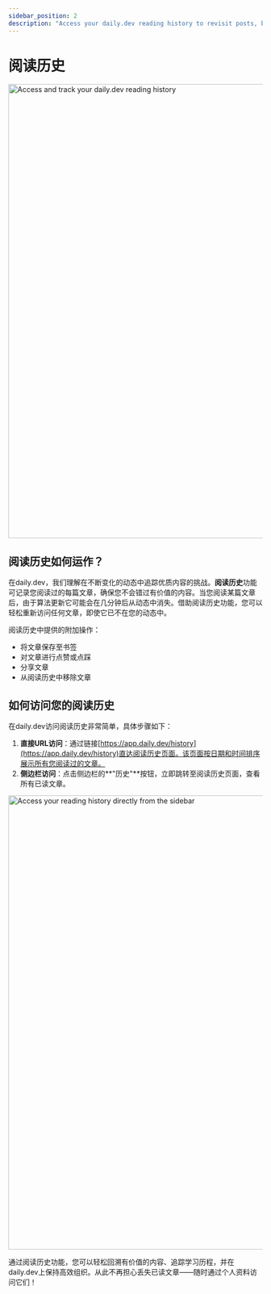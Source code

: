```yaml
---
sidebar_position: 2
description: "Access your daily.dev reading history to revisit posts, bookmark, upvote, or share. Learn how to make the most of this feature to stay organized and never lose track of valuable content."
---
```


# 阅读历史

<img src="https://daily-now-res.cloudinary.com/image/upload/v1724396491/docs-v2/5b31c20a-903e-4e42-8e26-70b45993a31e.png" alt='Access and track your daily.dev reading history' width="900" height="900" />

## 阅读历史如何运作？

在daily.dev，我们理解在不断变化的动态中追踪优质内容的挑战。**阅读历史**功能可记录您阅读过的每篇文章，确保您不会错过有价值的内容。当您阅读某篇文章后，由于算法更新它可能会在几分钟后从动态中消失。借助阅读历史功能，您可以轻松重新访问任何文章，即使它已不在您的动态中。

阅读历史中提供的附加操作：

- 将文章保存至书签
- 对文章进行点赞或点踩
- 分享文章
- 从阅读历史中移除文章

## 如何访问您的阅读历史

在daily.dev访问阅读历史非常简单，具体步骤如下：

1. **直接URL访问**：通过链接[https://app.daily.dev/history](https://app.daily.dev/history)直达阅读历史页面。该页面按日期和时间排序展示所有您阅读过的文章。
2. **侧边栏访问**：点击侧边栏的**"历史"**按钮，立即跳转至阅读历史页面，查看所有已读文章。

<img src="https://daily-now-res.cloudinary.com/image/upload/v1724396047/docs-v2/56849ac9-ba34-4c92-9f67-5ac48635a040.png" alt='Access your reading history directly from the sidebar' width="900" height="900" />

通过阅读历史功能，您可以轻松回溯有价值的内容、追踪学习历程，并在daily.dev上保持高效组织。从此不再担心丢失已读文章——随时通过个人资料访问它们！
